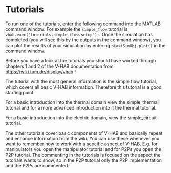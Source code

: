 Tutorials
==============

To run one of the tutorials, enter the following command into the MATLAB command window: For example the `simple_flow` tutorial is `vhab.exec('tutorials.simple_flow.setup');`. Once the simulation has completed (you will see this by the outputs in the command window), you can plot the results of your simulation by entering `oLastSimObj.plot()` in the command window.

Before you have a look at the tutorials you should have worked through chapters 1 and 2 of the V-HAB documentation from https://wiki.tum.de/display/vhab !

The tutorial with the most general information is the simple flow tutorial, which covers all basic V-HAB information. Therefore this tutorial is a good starting point.

For a basic introduction into the thermal domain view the simple_thermal tutorial and for a more advanced introduction into it the thermal tutorial.

For a basic introduction into the electric domain, view the simple_circuit tutorial.

The other tutorials cover basic components of V-HAB and basically repeat and enhance information from the wiki. You can use these whenever you want to remember how to work with a sepcific aspect of V-HAB. E.g. for manipulators you open the manipulator tutorial and for P2Ps you open the P2P tutorial. The commenting in the tutorials is focused on the aspect the tutorials wants to show, so in the P2P tutorial only the P2P implementation and the P2Ps are commented.
